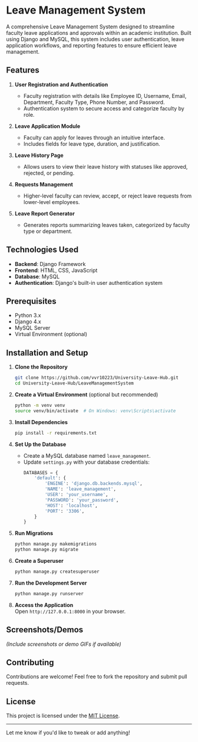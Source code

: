# Leave Management System  

A comprehensive Leave Management System designed to streamline faculty leave applications and approvals within an academic institution. Built using Django and MySQL, this system includes user authentication, leave application workflows, and reporting features to ensure efficient leave management.

## Features  

1. **User Registration and Authentication**  
   - Faculty registration with details like Employee ID, Username, Email, Department, Faculty Type, Phone Number, and Password.  
   - Authentication system to secure access and categorize faculty by role.  

2. **Leave Application Module**  
   - Faculty can apply for leaves through an intuitive interface.  
   - Includes fields for leave type, duration, and justification.  

3. **Leave History Page**  
   - Allows users to view their leave history with statuses like approved, rejected, or pending.  

4. **Requests Management**  
   - Higher-level faculty can review, accept, or reject leave requests from lower-level employees.  

5. **Leave Report Generator**  
   - Generates reports summarizing leaves taken, categorized by faculty type or department.  

## Technologies Used  

- **Backend**: Django Framework  
- **Frontend**: HTML, CSS, JavaScript  
- **Database**: MySQL  
- **Authentication**: Django's built-in user authentication system  

## Prerequisites  

- Python 3.x  
- Django 4.x  
- MySQL Server  
- Virtual Environment (optional)  

## Installation and Setup  

1. **Clone the Repository**  
   ```bash  
   git clone https://github.com/vvr10223/University-Leave-Hub.git  
   cd University-Leave-Hub/LeaveManagementSystem  
   ```  

2. **Create a Virtual Environment** (optional but recommended)  
   ```bash  
   python -m venv venv  
   source venv/bin/activate  # On Windows: venv\Scripts\activate  
   ```  

3. **Install Dependencies**  
   ```bash  
   pip install -r requirements.txt  
   ```  

4. **Set Up the Database**  
   - Create a MySQL database named `leave_management`.  
   - Update `settings.py` with your database credentials:  
     ```python  
     DATABASES = {  
         'default': {  
             'ENGINE': 'django.db.backends.mysql',  
             'NAME': 'leave_management',  
             'USER': 'your_username',  
             'PASSWORD': 'your_password',  
             'HOST': 'localhost',  
             'PORT': '3306',  
         }  
     }  
     ```  

5. **Run Migrations**  
   ```bash  
   python manage.py makemigrations  
   python manage.py migrate  
   ```  

6. **Create a Superuser**  
   ```bash  
   python manage.py createsuperuser  
   ```  

7. **Run the Development Server**  
   ```bash  
   python manage.py runserver  
   ```  

8. **Access the Application**  
   Open `http://127.0.0.1:8000` in your browser.  

## Screenshots/Demos  

*(Include screenshots or demo GIFs if available)*  

## Contributing  

Contributions are welcome! Feel free to fork the repository and submit pull requests.  

## License  

This project is licensed under the [MIT License](LICENSE).  

---

Let me know if you'd like to tweak or add anything!
